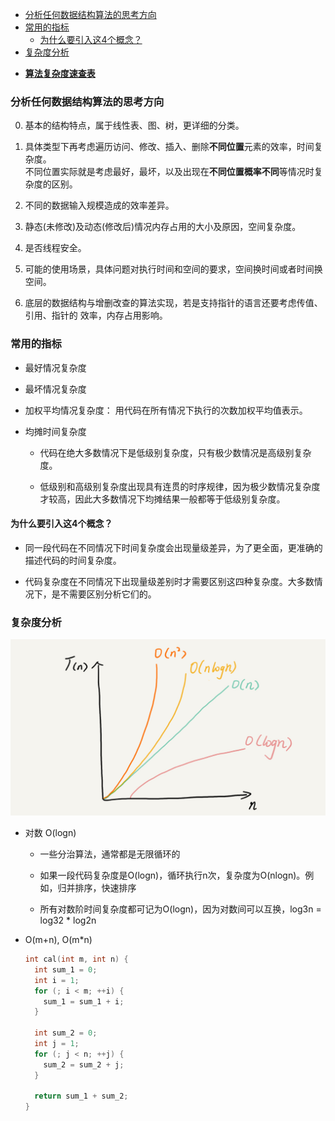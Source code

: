 
<!-- vim-markdown-toc GFM -->

- [分析任何数据结构算法的思考方向](#分析任何数据结构算法的思考方向)
- [常用的指标](#常用的指标)
  - [为什么要引入这4个概念？](#为什么要引入这4个概念)
- [复杂度分析](#复杂度分析)

<!-- vim-markdown-toc -->


- **[算法复杂度速查表](https://linux.cn/article-7480-1.html)**


### 分析任何数据结构算法的思考方向

0. 基本的结构特点，属于线性表、图、树，更详细的分类。

1. 具体类型下再考虑遍历访问、修改、插入、删除**不同位置**元素的效率，时间复杂度。  
   不同位置实际就是考虑最好，最坏，以及出现在**不同位置概率不同**等情况时复杂度的区别。

2. 不同的数据输入规模造成的效率差异。

3. 静态(未修改)及动态(修改后)情况内存占用的大小及原因，空间复杂度。

4. 是否线程安全。

5. 可能的使用场景，具体问题对执行时间和空间的要求，空间换时间或者时间换空间。

6. 底层的数据结构与增删改查的算法实现，若是支持指针的语言还要考虑传值、引用、指针的
   效率，内存占用影响。


### 常用的指标
- 最好情况复杂度

- 最坏情况复杂度

- 加权平均情况复杂度： 用代码在所有情况下执行的次数加权平均值表示。

- 均摊时间复杂度  
  - 代码在绝大多数情况下是低级别复杂度，只有极少数情况是高级别复杂度。

  - 低级别和高级别复杂度出现具有连贯的时序规律，因为极少数情况复杂度才较高，因此大多数情况下均摊结果一般都等于低级别复杂度。


#### 为什么要引入这4个概念？
- 同一段代码在不同情况下时间复杂度会出现量级差异，为了更全面，更准确的描述代码的时间复杂度。

- 代码复杂度在不同情况下出现量级差别时才需要区别这四种复杂度。大多数情况下，是不需要区别分析它们的。


### 复杂度分析

  <img src="../resources/time-complexity.jpg">

- 对数 O(logn)
  - 一些分治算法，通常都是无限循环的

  - 如果一段代码复杂度是O(logn)，循环执行n次，复杂度为O(nlogn)。例如，归并排序，快速排序

  - 所有对数阶时间复杂度都可记为O(logn)，因为对数间可以互换，log3n = log32 * log2n

- O(m+n), O(m\*n)
  ``` C
  int cal(int m, int n) {
    int sum_1 = 0;
    int i = 1;
    for (; i < m; ++i) {
      sum_1 = sum_1 + i;
    }

    int sum_2 = 0;
    int j = 1;
    for (; j < n; ++j) {
      sum_2 = sum_2 + j;
    }

    return sum_1 + sum_2;
  }
  ```

